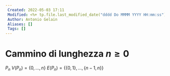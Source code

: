 ```yaml
---
 Created: 2022-05-03 17:11
 Modified: <%+ tp.file.last_modified_date("dddd Do MMMM YYYY HH:mm:ss") %>
 Author: Antonio Gelain
 Aliases: []
 Tags: []
---
```


# Cammino di lunghezza $n \ge 0$
$P_{n}$
$V(P_{n}) = \{ 0, ..., n \}$
$E(P_{n}) = \{ \{ 0, 1\}, ..., \{ n-1, n \} \}$